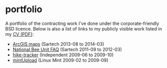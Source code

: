 portfolio
=========

A portfolio of the contracting work I've done under the corporate-friendly BSD licence. Below is also a list of links to my publicly visible work listed in my [CV (PDF)](http://careers.emorrp1.name/CV_Morrell_Philip.pdf):

* [ArcGIS maps](http://beebase.fera.defra.gov.uk/maps/map.cfm) (Sartech 2013-08 to 2014-03)
* [National Bee Unit FAQ](https://secure.fera.defra.gov.uk/beebase/public/faq.cfm) (Sartech 2011-09 to 2012-03)
* [hike-tracker](https://github.com/emorrp1/hike-tracker) (Independent 2009-06 to 2009-10)
* [mintUpload](https://github.com/emorrp1/mintupload) (Linux Mint 2009-02 to 2009-09)
